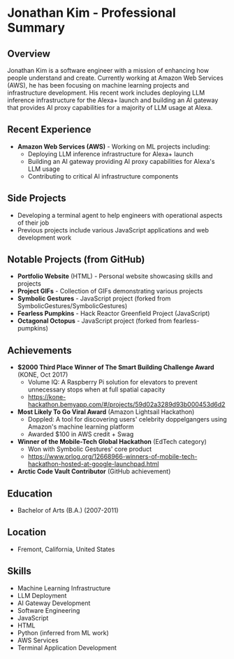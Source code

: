 # Jonathan Kim - Professional Summary

## Overview
Jonathan Kim is a software engineer with a mission of enhancing how people understand and create. Currently working at Amazon Web Services (AWS), he has been focusing on machine learning projects and infrastructure development. His recent work includes deploying LLM inference infrastructure for the Alexa+ launch and building an AI gateway that provides AI proxy capabilities for a majority of LLM usage at Alexa.

## Recent Experience
- **Amazon Web Services (AWS)** - Working on ML projects including:
  - Deploying LLM inference infrastructure for Alexa+ launch
  - Building an AI gateway providing AI proxy capabilities for Alexa's LLM usage
  - Contributing to critical AI infrastructure components

## Side Projects
- Developing a terminal agent to help engineers with operational aspects of their job
- Previous projects include various JavaScript applications and web development work

## Notable Projects (from GitHub)
- **Portfolio Website** (HTML) - Personal website showcasing skills and projects
- **Project GIFs** - Collection of GIFs demonstrating various projects
- **Symbolic Gestures** - JavaScript project (forked from SymbolicGestures/SymbolicGestures)
- **Fearless Pumpkins** - Hack Reactor Greenfield Project (JavaScript)
- **Octagonal Octopus** - JavaScript project (forked from fearless-pumpkins)

## Achievements
- **$2000 Third Place Winner of The Smart Building Challenge Award** (KONE, Oct 2017)
  - Volume IQ: A Raspberry Pi solution for elevators to prevent unnecessary stops when at full spatial capacity
  - https://kone-hackathon.bemyapp.com/#/projects/59d02a3289d93b000453d6d2
- **Most Likely To Go Viral Award** (Amazon Lightsail Hackathon)
  - Doppled: A tool for discovering users' celebrity doppelgangers using Amazon's machine learning platform
  - Awarded $100 in AWS credit + Swag
- **Winner of the Mobile-Tech Global Hackathon** (EdTech category)
  - Won with Symbolic Gestures' core product
  - https://www.prlog.org/12668966-winners-of-mobile-tech-hackathon-hosted-at-google-launchpad.html
- **Arctic Code Vault Contributor** (GitHub achievement)

## Education
- Bachelor of Arts (B.A.) (2007-2011)

## Location
- Fremont, California, United States

## Skills
- Machine Learning Infrastructure
- LLM Deployment
- AI Gateway Development
- Software Engineering
- JavaScript
- HTML
- Python (inferred from ML work)
- AWS Services
- Terminal Application Development
